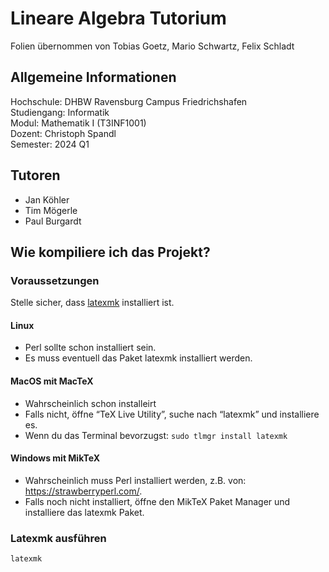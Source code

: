 # Lineare Algebra Tutorium

Folien übernommen von Tobias Goetz, Mario Schwartz, Felix Schladt

## Allgemeine Informationen
Hochschule: DHBW Ravensburg Campus Friedrichshafen  
Studiengang: Informatik  
Modul: Mathematik I (T3INF1001)  
Dozent: Christoph Spandl  
Semester: 2024 Q1

## Tutoren
- Jan Köhler
- Tim Mögerle
- Paul Burgardt

## Wie kompiliere ich das Projekt?
### Voraussetzungen
Stelle sicher, dass [latexmk](https://mg.readthedocs.io/latexmk.html) installiert ist.
#### Linux
- Perl sollte schon installiert sein.
- Es muss eventuell das Paket latexmk installiert werden.

#### MacOS mit MacTeX
- Wahrscheinlich schon installeirt
- Falls nicht, öffne “TeX Live Utility”, suche nach “latexmk” und installiere es.
- Wenn du das Terminal bevorzugst: `sudo tlmgr install latexmk`

#### Windows mit MikTeX
- Wahrscheinlich muss Perl installiert werden, z.B. von: https://strawberryperl.com/.
- Falls noch nicht installiert, öffne den  MikTeX Paket Manager und installiere das latexmk Paket.

### Latexmk ausführen
```sh
latexmk
```
